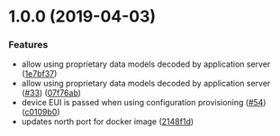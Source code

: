 # 1.0.0 (2019-04-03)


### Features

* allow using proprietary data models decoded by application server ([1e7bf37](https://github.com/dcalvoalonso/IoTagent-LoRaWAN/commit/1e7bf37))
* allow using proprietary data models decoded by application server ([#33](https://github.com/dcalvoalonso/IoTagent-LoRaWAN/issues/33)) ([07f76ab](https://github.com/dcalvoalonso/IoTagent-LoRaWAN/commit/07f76ab))
* device EUI is passed when using configuration provisioning ([#54](https://github.com/dcalvoalonso/IoTagent-LoRaWAN/issues/54)) ([c0109b0](https://github.com/dcalvoalonso/IoTagent-LoRaWAN/commit/c0109b0))
* updates north port for docker image ([2148f1d](https://github.com/dcalvoalonso/IoTagent-LoRaWAN/commit/2148f1d))
